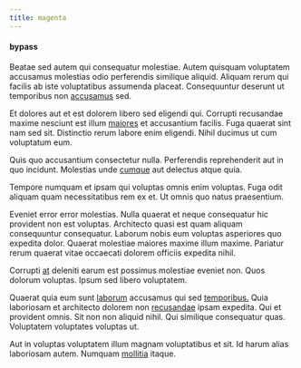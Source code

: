 ```yaml
---
title: magenta
---
```


#### bypass

Beatae sed autem qui consequatur molestiae. Autem quisquam voluptatem accusamus molestias odio perferendis similique aliquid. Aliquam rerum qui facilis ab iste voluptatibus assumenda placeat. Consequuntur deserunt ut temporibus non [accusamus](/dolore/sleek.md) sed.

Et dolores aut et est dolorem libero sed eligendi qui. Corrupti recusandae maxime nesciunt est illum [maiores](/eos/landing_avon_indonesia.md) et accusantium facilis. Fuga quaerat sint nam sed sit. Distinctio rerum labore enim eligendi. Nihil ducimus ut cum voluptatum eum.

Quis quo accusantium consectetur nulla. Perferendis reprehenderit aut in quo incidunt. Molestias unde [cumque](/dolor/solid_state_liaison_lead.md) aut delectus atque quia.

Tempore numquam et ipsam qui voluptas omnis enim voluptas. Fuga odit aliquam quam necessitatibus rem ex et. Ut omnis quo natus praesentium.

Eveniet error error molestias. Nulla quaerat et neque consequatur hic provident non est voluptas. Architecto quasi est quam aliquam consequuntur consequatur. Laborum nobis eum voluptas asperiores quo expedita dolor. Quaerat molestiae maiores maxime illum maxime. Pariatur rerum quaerat vitae occaecati dolorem officiis expedita nihil.

Corrupti [at](/in/transmit_licensed.md) deleniti earum est possimus molestiae eveniet non. Quos dolorum voluptas. Ipsum sed libero voluptatem.

Quaerat quia eum sunt [laborum](/consequatur/architecto/ergonomic_assimilated_avon.md) accusamus qui sed [temporibus.](/earum/et/personal_loan_account.md) Quia laboriosam et architecto dolorem non [recusandae](/dolore/odio/neque/libero/central_tools__jewelery_&_sports.md) ipsam expedita. Qui et provident omnis. Sit non non aliquid nihil. Qui similique consequatur quas. Voluptatem voluptates voluptas ut.

Aut in voluptas voluptatem illum magnam voluptatibus et sit. Id harum alias laboriosam autem. Numquam [mollitia](/facere/adipisci/quantifying_tasty_rubber_pants.md) itaque.

